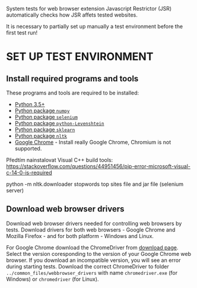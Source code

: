 System tests for web browser extension Javascript Restrictor (JSR) automatically checks how
JSR affets tested websites.

It is necessary to partially set up manually a test environment before the first test run!

# SET UP TEST ENVIRONMENT

## Install required programs and tools

These programs and tools are required to be installed:
* [Python 3.5+](https://www.python.org/downloads/)
* [Python package `numpy`](https://pypi.org/project/numpy/)
* [Python package `selenium`](https://pypi.org/project/selenium/)
* [Python package `python-Levenshtein`](https://pypi.org/project/python-Levenshtein/)
* [Python package `sklearn`](https://pypi.org/project/sklearn/)
* [Python package `nltk`](https://pypi.org/project/nltk/)
* [Google Chrome](https://www.google.com/chrome/) - Install really Google Chrome, Chromium is not supported.


Předtím nainstalovat Visual C++ build tools: https://stackoverflow.com/questions/44951456/pip-error-microsoft-visual-c-14-0-is-required


python -m nltk.downloader stopwords
top sites file and jar file (selenium server)


## Download web browser drivers

Download web browser drivers needed for controlling web browsers by tests. Download drivers for both web browsers - Google Chrome and Mozilla Firefox - and for both platform - Windows and Linux.

For Google Chrome download the ChromeDriver from [download page](https://chromedriver.chromium.org/downloads).
Select the version coresponding to the version of your Google Chrome web browser. If you download an incompatible version, you will see an error during starting tests.
Download the correct ChromeDriver to folder `../common_files/webbrowser_drivers` with name `chromedriver.exe` (for Windows) or `chromedriver` (for Linux).
